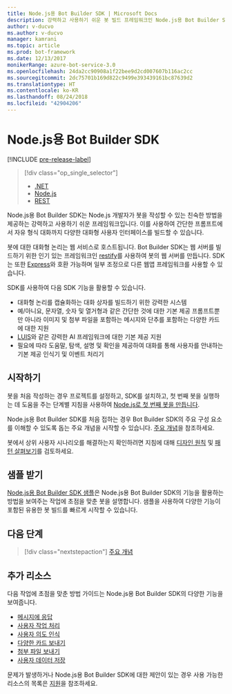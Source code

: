 ```yaml
---
title: Node.js용 Bot Builder SDK | Microsoft Docs
description: 강력하고 사용하기 쉬운 봇 빌드 프레임워크인 Node.js용 Bot Builder SDK를 살펴봅니다.
author: v-ducvo
ms.author: v-ducvo
manager: kamrani
ms.topic: article
ms.prod: bot-framework
ms.date: 12/13/2017
monikerRange: azure-bot-service-3.0
ms.openlocfilehash: 24da2cc90908a1f22bee9d2cd007607b116ac2cc
ms.sourcegitcommit: 2dc75701b169d822c9499e393439161bc87639d2
ms.translationtype: HT
ms.contentlocale: ko-KR
ms.lasthandoff: 08/24/2018
ms.locfileid: "42904206"
---
```

# <a name="bot-builder-sdk-for-nodejs"></a>Node.js용 Bot Builder SDK

[!INCLUDE [pre-release-label](../includes/pre-release-label-v3.md)]

> [!div class="op_single_selector"]
> - [.NET](../dotnet/bot-builder-dotnet-overview.md)
> - [Node.js](../nodejs/bot-builder-nodejs-overview.md)
> - [REST](../rest-api/bot-framework-rest-overview.md)

Node.js용 Bot Builder SDK는 Node.js 개발자가 봇을 작성할 수 있는 친숙한 방법을 제공하는 강력하고 사용하기 쉬운 프레임워크입니다.
이를 사용하여 간단한 프롬프트에서 자유 형식 대화까지 다양한 대화형 사용자 인터페이스를 빌드할 수 있습니다.

봇에 대한 대화형 논리는 웹 서비스로 호스트됩니다. Bot Builder SDK는 웹 서버를 빌드하기 위한 인기 있는 프레임워크인 <a href="http://restify.com">restify</a>를 사용하여 봇의 웹 서버를 만듭니다. SDK는 또한 <a href="http://expressjs.com/">Express</a>와 호환 가능하며 일부 조정으로 다른 웹앱 프레임워크를 사용할 수 있습니다. 

SDK를 사용하여 다음 SDK 기능을 활용할 수 있습니다. 

- 대화형 논리를 캡슐화하는 대화 상자를 빌드하기 위한 강력한 시스템
- 예/아니요, 문자열, 숫자 및 열거형과 같은 간단한 것에 대한 기본 제공 프롬프트뿐만 아니라 이미지 및 첨부 파일을 포함하는 메시지와 단추를 포함하는 다양한 카드에 대한 지원
- <a href="http://luis.ai" target="_blank">LUIS</a>와 같은 강력한 AI 프레임워크에 대한 기본 제공 지원
- 필요에 따라 도움말, 탐색, 설명 및 확인을 제공하여 대화를 통해 사용자를 안내하는 기본 제공 인식기 및 이벤트 처리기

## <a name="get-started"></a>시작하기

봇을 처음 작성하는 경우 프로젝트를 설정하고, SDK를 설치하고, 첫 번째 봇을 실행하는 데 도움을 주는 단계별 지침을 사용하여 [Node.js로 첫 번째 봇을 만듭니다](bot-builder-nodejs-quickstart.md). 

Node.js용 Bot Builder SDK를 처음 접하는 경우 Bot Builder SDK의 주요 구성 요소를 이해할 수 있도록 돕는 주요 개념을 시작할 수 있습니다. [주요 개념](bot-builder-nodejs-concepts.md)을 참조하세요.

봇에서 상위 사용자 시나리오를 해결하는지 확인하려면 지침에 대해 [디자인 원칙](../bot-service-design-principles.md) 및 [패턴 살펴보기](../bot-service-design-pattern-task-automation.md)를 검토하세요.

## <a name="get-samples"></a>샘플 받기

[Node.js용 Bot Builder SDK 샘플](bot-builder-nodejs-samples.md)은 Node.js용 Bot Builder SDK의 기능을 활용하는 방법을 보여주는 작업에 초점을 맞춘 봇을 설명합니다. 샘플을 사용하여 다양한 기능이 포함된 유용한 봇 빌드를 빠르게 시작할 수 있습니다.

## <a name="next-steps"></a>다음 단계
> [!div class="nextstepaction"]
> [주요 개념](bot-builder-nodejs-concepts.md)

## <a name="additional-resources"></a>추가 리소스

다음 작업에 초점을 맞춘 방법 가이드는 Node.js용 Bot Builder SDK의 다양한 기능을 보여줍니다.

* [메시지에 응답](bot-builder-nodejs-use-default-message-handler.md)
* [사용자 작업 처리](bot-builder-nodejs-dialog-actions.md)
* [사용자 의도 인식](bot-builder-nodejs-recognize-intent-messages.md)
* [다양한 카드 보내기](bot-builder-nodejs-send-rich-cards.md)
* [첨부 파일 보내기](bot-builder-nodejs-send-receive-attachments.md)
* [사용자 데이터 저장](bot-builder-nodejs-save-user-data.md)


문제가 발생하거나 Node.js용 Bot Builder SDK에 대한 제안이 있는 경우 사용 가능한 리소스의 목록은 [지원](../bot-service-resources-links-help.md)을 참조하세요. 


[DesignGuide]: ../bot-service-design-principles.md 
[DesignPatterns]: ../bot-service-design-pattern-task-automation.md 
[HowTo]: bot-builder-nodejs-use-default-message-handler.md 
